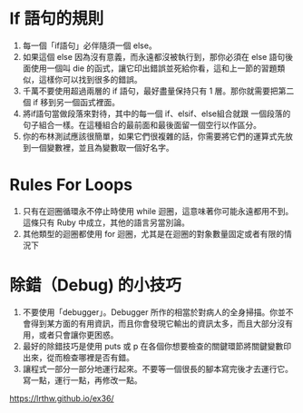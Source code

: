 # If 語句的規則

1. 每一個「if語句」必伴隨須一個 else。
2. 如果這個 else 因為沒有意義，而永遠都沒被執行到，那你必須在 else 語句後面使用一個叫 die 的函式，讓它印出錯誤並死給你看，這和上一節的習題類似，這樣你可以找到很多的錯誤。
3. 千萬不要使用超過兩層的 if 語句，最好盡量保持只有 1 層。那你就需要把第二個 if 移到另一個函式裡面。
4. 將if語句當做段落來對待，其中的每一個 if、elsif、else組合就跟 一個段落的句子組合一樣。在這種組合的最前面和最後面留一個空行以作區分。
5. 你的布林測試應該很簡單，如果它們很複雜的話，你需要將它們的運算式先放到一個變數裡，並且為變數取一個好名字。

# Rules For Loops
1. 只有在迴圈循環永不停止時使用 while 迴圈，這意味著你可能永遠都用不到。這條只有 Ruby 中成立，其他的語言另當別論。
2. 其他類型的迴圈都使用 for 迴圈，尤其是在迴圈的對象數量固定或者有限的情況下

# 除錯（Debug) 的小技巧
1. 不要使用「debugger」。Debugger 所作的相當於對病人的全身掃描。你並不會得到某方面的有用資訊，而且你會發現它輸出的資訊太多，而且大部分沒有用，或者只會讓你更困惑。
2. 最好的除錯技巧是使用 puts 或 p 在各個你想要檢查的關鍵環節將關鍵變數印出來，從而檢查哪裡是否有錯。
3. 讓程式一部分一部分地運行起來。不要等一個很長的腳本寫完後才去運行它。寫一點，運行一點，再修改一點。


https://lrthw.github.io/ex36/
